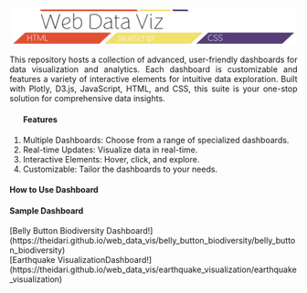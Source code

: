 <p align="center"><img src="./assets/header_main.png" width=500px></p>
<p align="justify">This repository hosts a collection of advanced, user-friendly dashboards for data visualization and analytics. Each dashboard is customizable and features a variety of interactive elements for intuitive data exploration. Built with Plotly, D3.js, JavaScript, HTML, and CSS, this suite is your one-stop solution for comprehensive data insights.</p>
<ol><h4>Features</h4>
<li>Multiple Dashboards: Choose from a range of specialized dashboards.</li>
<li>Real-time Updates: Visualize data in real-time.</li>
<li>Interactive Elements: Hover, click, and explore.</li>
<li>Customizable: Tailor the dashboards to your needs.</li>
</ol>
<h4>How to Use Dashboard</h4>
<h4>Sample Dashboard</h4>
[Belly Button Biodiversity Dashboard!](https://theidari.github.io/web_data_vis/belly_button_biodiversity/belly_button_biodiversity)<br>
[Earthquake VisualizationDashboard!](https://theidari.github.io/web_data_vis/earthquake_visualization/earthquake_visualization)
